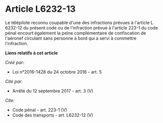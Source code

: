 # Article L6232-13

Le télépilote reconnu coupable d'une des infractions prévues à l'article L. 6232-12 du présent code ou de l'infraction prévue
à l'article 223-1 du code pénal encourt également la peine complémentaire de confiscation de l'aéronef circulant sans
personne à bord qui a servi à commettre l'infraction.

**Liens relatifs à cet article**

_Créé par_:

  - Loi n°2016-1428 du 24 octobre 2016 - art. 5

_Cité par_:

  - Arrêté du 12 septembre 2017 - art. 3 (V)

_Cite_:

  - Code pénal - art. 223-1 (V)
  - Code des transports - art. L6232-12 (V)
